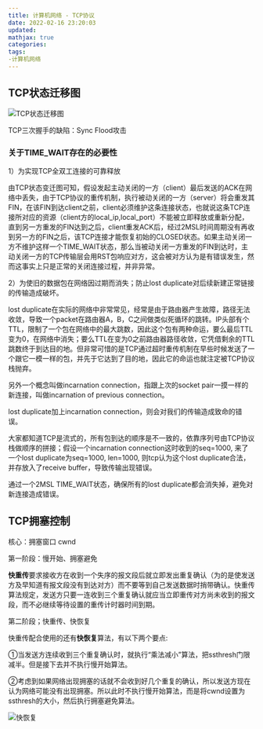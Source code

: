 ```yaml
---
title: 计算机网络 - TCP协议
date: 2022-02-16 23:20:03
updated:
mathjax: true
categories:
tags: 
-计算机网络
---
```

## TCP状态迁移图

![TCP状态迁移图](https://img-blog.csdn.net/20171214152607931?watermark/2/text/aHR0cDovL2Jsb2cuY3Nkbi5uZXQvbGliYWluZXUyMDA0/font/5a6L5L2T/fontsize/400/fill/I0JBQkFCMA==/dissolve/70/gravity/Center)

TCP三次握手的缺陷：Sync Flood攻击

### 关于TIME_WAIT存在的必要性

1）为实现TCP全双工连接的可靠释放

由TCP状态变迁图可知，假设发起主动关闭的一方（client）最后发送的ACK在网络中丢失，由于TCP协议的重传机制，执行被动关闭的一方（server）将会重发其FIN，在该FIN到达client之前，client必须维护这条连接状态，也就说这条TCP连接所对应的资源（client方的local_ip,local_port）不能被立即释放或重新分配，直到另一方重发的FIN达到之后，client重发ACK后，经过2MSL时间周期没有再收到另一方的FIN之后，该TCP连接才能恢复初始的CLOSED状态。如果主动关闭一方不维护这样一个TIME_WAIT状态，那么当被动关闭一方重发的FIN到达时，主动关闭一方的TCP传输层会用RST包响应对方，这会被对方认为是有错误发生，然而这事实上只是正常的关闭连接过程，并非异常。

2）为使旧的数据包在网络因过期而消失；防止lost duplicate对后续新建正常链接的传输造成破坏。

lost duplicate在实际的网络中非常常见，经常是由于路由器产生故障，路径无法收敛，导致一个packet在路由器A，B，C之间做类似死循环的跳转。IP头部有个TTL，限制了一个包在网络中的最大跳数，因此这个包有两种命运，要么最后TTL变为0，在网络中消失；要么TTL在变为0之前路由器路径收敛，它凭借剩余的TTL跳数终于到达目的地。但非常可惜的是TCP通过超时重传机制在早些时候发送了一个跟它一模一样的包，并先于它达到了目的地，因此它的命运也就注定被TCP协议栈抛弃。

另外一个概念叫做incarnation connection，指跟上次的socket pair一摸一样的新连接，叫做incarnation of previous connection。

lost duplicate加上incarnation connection，则会对我们的传输造成致命的错误。

大家都知道TCP是流式的，所有包到达的顺序是不一致的，依靠序列号由TCP协议栈做顺序的拼接；假设一个incarnation connection这时收到的seq=1000, 来了一个lost duplicate为seq=1000, len=1000, 则tcp认为这个lost duplicate合法，并存放入了receive buffer，导致传输出现错误。

通过一个2MSL TIME_WAIT状态，确保所有的lost duplicate都会消失掉，避免对新连接造成错误。

## TCP拥塞控制

核心：拥塞窗口 cwnd

第一阶段：慢开始、拥塞避免

**快重传**要求接收方在收到一个失序的报文段后就立即发出重复确认（为的是使发送方及早知道有报文段没有到达对方）而不要等到自己发送数据时捎带确认。快重传算法规定，发送方只要一连收到三个重复确认就应当立即重传对方尚未收到的报文段，而不必继续等待设置的重传计时器时间到期。

第二阶段；快重传、快恢复

快重传配合使用的还有**快恢复**算法，有以下两个要点:

①当发送方连续收到三个重复确认时，就执行“乘法减小”算法，把ssthresh门限减半。但是接下去并不执行慢开始算法。

②考虑到如果网络出现拥塞的话就不会收到好几个重复的确认，所以发送方现在认为网络可能没有出现拥塞。所以此时不执行慢开始算法，而是将cwnd设置为ssthresh的大小，然后执行拥塞避免算法。

![快恢复](https://img-blog.csdn.net/20130801220615250?watermark/2/text/aHR0cDovL2Jsb2cuY3Nkbi5uZXQvc2ljb2ZpZWxk/font/5a6L5L2T/fontsize/400/fill/I0JBQkFCMA==/dissolve/70/gravity/SouthEast)
